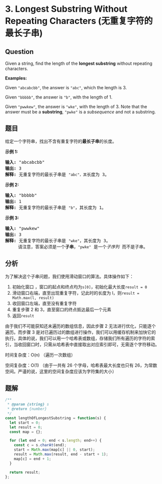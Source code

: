 # 3. Longest Substring Without Repeating Characters (无重复字符的最长子串)

## Question

Given a string, find the length of the **longest substring** without repeating characters.

**Examples:**

Given `"abcabcbb"`, the answer is `"abc"`, which the length is 3.

Given `"bbbbb"`, the answer is `"b"`, with the length of 1.

Given `"pwwkew"`, the answer is `"wke"`, with the length of 3. Note that the answer must be a **substring**, `"pwke"` is a _subsequence_ and not a substring.

## 题目

给定一个字符串，找出不含有重复字符的**最长子串**的长度。

**示例 1:**

<pre><strong>输入: </strong>"abcabcbb"
<strong>输出: </strong>3 
<strong>解释:</strong> 无重复字符的最长子串是 <code>"abc"，其</code>长度为 3。
</pre>

**示例 2:**

<pre><strong>输入: </strong>"bbbbb"
<strong>输出: </strong>1
<strong>解释: </strong>无重复字符的最长子串是 <code>"b"</code>，其长度为 1。
</pre>

**示例 3:**

<pre><strong>输入: </strong>"pwwkew"
<strong>输出: </strong>3
<strong>解释: </strong>无重复字符的最长子串是&nbsp;<code>"wke"</code>，其长度为 3。
&nbsp;    请注意，答案必须是一个<strong>子串</strong>，<code>"pwke"</code>&nbsp;是一个<em>子序列 </em>而不是子串。
</pre>

## 分析

为了解决这个子串问题，我们使用滑动窗口的算法。具体操作如下：

1. 初始化窗口 ，窗口的起点和终点均为`s[0]`，初始化最大长度`result = 0`
2. 滑动窗口右端，直至出现重复字符，记此时的长度为 l，则`result = Math.max(l, result)`
3. 收回窗口左端，直至没有重复字符
4. 重复步骤 2 和 3，直至窗口的终点抵达最后一个元素
5. 返回`result`

由于我们不可能获知还未遍历的数组信息，因此步骤 2 无法进行优化，只能逐个遍历。而步骤 3 是对已遍历过的数组进行操作，我们可以用缓存机制来加快它的执行。具体的说，我们可以用一个哈希表或数组，存储我们所有遍历的字符的索引，当收回窗口时，只需从哈希表中直接取出对应索引即可，无需逐个字符移动。

时间复杂度：O(n) （遍历一次数组）

空间复杂度：O(1) （由于一共有 26 个字母，哈希表最大长度也只有 26，为常数空间。严谨的说，这里的空间复杂度应该为字符集的大小）

## 题解

```javascript
/**
 * @param {string} s
 * @return {number}
 */
const lengthOfLongestSubstring = function(s) {
  let start = 0;
  let result = 0;
  const map = {};

  for (let end = 0; end < s.length; end++) {
    const c = s.charAt(end);
    start = Math.max(map[c] || 0, start);
    result = Math.max(result, end - start + 1);
    map[c] = end + 1;
  }

  return result;
};
```
